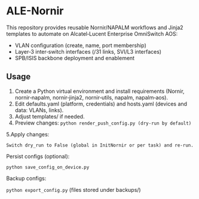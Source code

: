 # ALE-Nornir

This repository provides reusable Nornir/NAPALM workflows and Jinja2 templates to automate on Alcatel‑Lucent Enterprise OmniSwitch AOS:
- VLAN configuration (create, name, port membership)
- Layer‑3 inter‑switch interfaces (/31 links, SVI/L3 interfaces)
- SPB/ISIS backbone deployment and enablement

## Usage 

1. Create a Python virtual environment and install requirements (Nornir, nornir‑napalm, nornir‑jinja2, nornir‑utils, napalm, napalm‑aos).
2. Edit defaults.yaml (platform, credentials) and hosts.yaml (devices and data: VLANs, links).
3. Adjust templates/ if needed.
4. Preview changes:
```python render_push_config.py (dry‑run by default)```

5.Apply changes:

    Switch dry_run to False (global in InitNornir or per task) and re‑run.

Persist configs (optional):

```python save_config_on_device.py```

Backup configs:

```python export_config.py``` (files stored under backups/)


